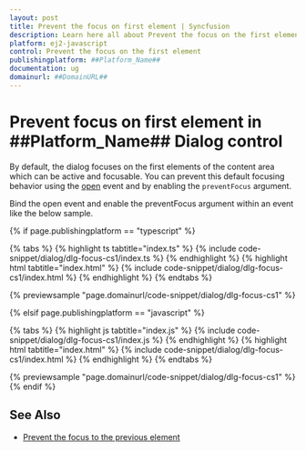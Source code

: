 ```yaml
---
layout: post
title: Prevent the focus on first element | Syncfusion
description: Learn here all about Prevent the focus on the first element in Syncfusion ##Platform_Name## Dialog control of Syncfusion Essential JS 2 and more.
platform: ej2-javascript
control: Prevent the focus on the first element 
publishingplatform: ##Platform_Name##
documentation: ug
domainurl: ##DomainURL##
---
```


# Prevent focus on first element in ##Platform_Name## Dialog control

By default, the dialog focuses on the first elements of the content area which can be active and focusable. You can prevent this default focusing behavior using the [open](../../api/dialog/#open) event and by enabling the `preventFocus` argument.

Bind the open event and enable the preventFocus argument within an event like the below sample.

{% if page.publishingplatform == "typescript" %}

 {% tabs %}
{% highlight ts tabtitle="index.ts" %}
{% include code-snippet/dialog/dlg-focus-cs1/index.ts %}
{% endhighlight %}
{% highlight html tabtitle="index.html" %}
{% include code-snippet/dialog/dlg-focus-cs1/index.html %}
{% endhighlight %}
{% endtabs %}
        
{% previewsample "page.domainurl/code-snippet/dialog/dlg-focus-cs1" %}

{% elsif page.publishingplatform == "javascript" %}

{% tabs %}
{% highlight js tabtitle="index.js" %}
{% include code-snippet/dialog/dlg-focus-cs1/index.js %}
{% endhighlight %}
{% highlight html tabtitle="index.html" %}
{% include code-snippet/dialog/dlg-focus-cs1/index.html %}
{% endhighlight %}
{% endtabs %}

{% previewsample "page.domainurl/code-snippet/dialog/dlg-focus-cs1" %}
{% endif %}

## See Also

* [Prevent the focus to the previous element](./how-to/prevent-the-focus-to-the-previous-element.md)
